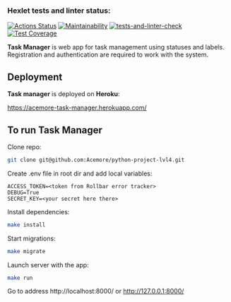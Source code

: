 ### Hexlet tests and linter status:
[![Actions Status](https://github.com/Acemore/python-project-lvl4/workflows/hexlet-check/badge.svg)](https://github.com/Acemore/python-project-lvl4/actions)
[![Maintainability](https://api.codeclimate.com/v1/badges/32fca9350ae1cb035763/maintainability)](https://codeclimate.com/github/Acemore/python-project-lvl4/maintainability)
[![tests-and-linter-check](https://github.com/Acemore/python-project-lvl4/actions/workflows/tests_and_linter.yml/badge.svg)](https://github.com/Acemore/python-project-lvl4/actions/workflows/tests_and_linter.yml)
[![Test Coverage](https://api.codeclimate.com/v1/badges/32fca9350ae1cb035763/test_coverage)](https://codeclimate.com/github/Acemore/python-project-lvl4/test_coverage)

**Task Manager** is web app for task management using statuses and labels. Registration and authentication are required to work with the system. 

## Deployment

**Task manager** is deployed on **Heroku**:

https://acemore-task-manager.herokuapp.com/

## To run **Task Manager**

Clone repo:

```bash
git clone git@github.com:Acemore/python-project-lvl4.git
```

Create .env file in root dir and add local variables: 

```
ACCESS_TOKEN=<token from Rollbar error tracker>
DEBUG=True
SECRET_KEY=<your secret here there>
```

Install dependencies:

```bash
make install
```

Start migrations:

```bash
make migrate
```

Launch server with the app:

```bash
make run
```

Go to address http://localhost:8000/ or http://127.0.0.1:8000/
